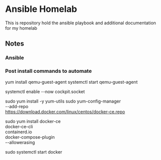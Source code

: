 # Ansible Homelab
This is repository hold the ansible playbook and additional documentation for my homelab
## Notes
### Ansible
### Post install commands to automate
yum install qemu-guest-agent
systemctl start qemu-guest-agent

systemctl enable --now cockpit.socket

sudo yum install -y yum-utils
sudo yum-config-manager \
    --add-repo \
    https://download.docker.com/linux/centos/docker-ce.repo
    
sudo yum install docker-ce \
    docker-ce-cli \
    containerd.io \
    docker-compose-plugin \
    --allowerasing

sudo systemctl start docker